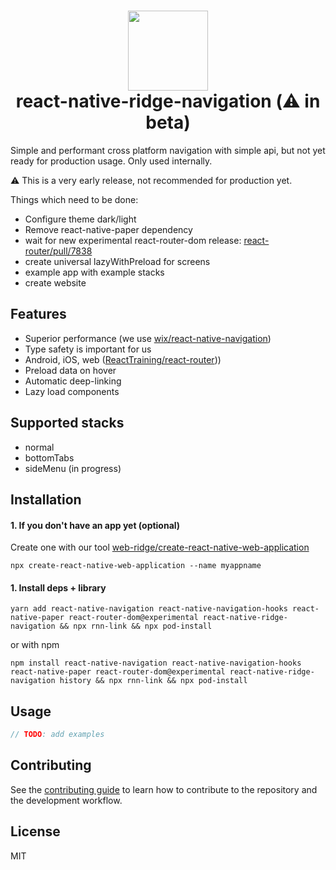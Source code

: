 
<h1 align="center">
  <img src="https://user-images.githubusercontent.com/6492229/124349256-854c4680-dbee-11eb-84ca-fd410a4a0fcd.png" width="128">
  <br>
  react-native-ridge-navigation (⚠️ in beta)
</h1>

Simple and performant cross platform navigation with simple api, but not yet ready for production usage. Only used internally.

⚠️ This is a very early release, not recommended for production yet.

Things which need to be done:
- Configure theme dark/light
- Remove react-native-paper dependency
- wait for new experimental react-router-dom release: [react-router/pull/7838](https://github.com/ReactTraining/react-router/pull/7838)
- create universal lazyWithPreload for screens
- example app with example stacks
- create website

## Features
- Superior performance (we use [wix/react-native-navigation](https://github.com/wix/react-native-navigation))
- Type safety is important for us
- Android, iOS, web ([ReactTraining/react-router](https://github.com/ReactTraining/react-router)))
- Preload data on hover
- Automatic deep-linking
- Lazy load components

## Supported stacks
- normal
- bottomTabs
- sideMenu (in progress)

## Installation

#### 1. If you don't have an app yet (optional)
Create one with our tool [web-ridge/create-react-native-web-application](https://github.com/web-ridge/create-react-native-web-application)
```
npx create-react-native-web-application --name myappname
```

#### 1. Install deps + library

```
yarn add react-native-navigation react-native-navigation-hooks react-native-paper react-router-dom@experimental react-native-ridge-navigation && npx rnn-link && npx pod-install
```
or with npm
```
npm install react-native-navigation react-native-navigation-hooks react-native-paper react-router-dom@experimental react-native-ridge-navigation history && npx rnn-link && npx pod-install
```


## Usage

```js
// TODO: add examples
```

## Contributing

See the [contributing guide](CONTRIBUTING.md) to learn how to contribute to the repository and the development workflow.

## License

MIT
